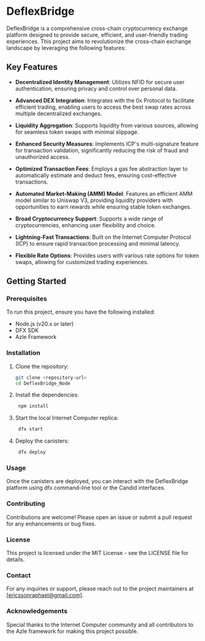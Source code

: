 # DeflexBridge

DeflexBridge is a comprehensive cross-chain cryptocurrency exchange platform designed to provide secure, efficient, and user-friendly trading experiences. This project aims to revolutionize the cross-chain exchange landscape by leveraging the following features:

## Key Features

- **Decentralized Identity Management**: Utilizes NFID for secure user authentication, ensuring privacy and control over personal data.
  
- **Advanced DEX Integration**: Integrates with the 0x Protocol to facilitate efficient trading, enabling users to access the best swap rates across multiple decentralized exchanges.

- **Liquidity Aggregation**: Supports liquidity from various sources, allowing for seamless token swaps with minimal slippage.

- **Enhanced Security Measures**: Implements ICP's multi-signature feature for transaction validation, significantly reducing the risk of fraud and unauthorized access.

- **Optimized Transaction Fees**: Employs a gas fee abstraction layer to automatically estimate and deduct fees, ensuring cost-effective transactions.

- **Automated Market-Making (AMM) Model**: Features an efficient AMM model similar to Uniswap V3, providing liquidity providers with opportunities to earn rewards while ensuring stable token exchanges.

- **Broad Cryptocurrency Support**: Supports a wide range of cryptocurrencies, enhancing user flexibility and choice.

- **Lightning-Fast Transactions**: Built on the Internet Computer Protocol (ICP) to ensure rapid transaction processing and minimal latency.

- **Flexible Rate Options**: Provides users with various rate options for token swaps, allowing for customized trading experiences.

## Getting Started

### Prerequisites

To run this project, ensure you have the following installed:

- Node.js (v20.x or later)
- DFX SDK
- Azle Framework

### Installation

1. Clone the repository:
   ```bash
   git clone <repository-url>
   cd DeflexBridge_Node

2. Install the dependencies:
   ```bash
    npm install

3. Start the local Internet Computer replica:
   ```bash
    dfx start

4. Deploy the canisters:
   ```bash
    dfx deploy

### Usage
Once the canisters are deployed, you can interact with the DeflexBridge platform using dfx command-line tool or the Candid interfaces.

### Contributing
Contributions are welcome! Please open an issue or submit a pull request for any enhancements or bug fixes.

### License
This project is licensed under the MIT License - see the LICENSE file for details.

### Contact
For any inquiries or support, please reach out to the project maintainers at [ericssonraphael@gmail.com].

### Acknowledgements
Special thanks to the Internet Computer community and all contributors to the Azle framework for making this project possible.